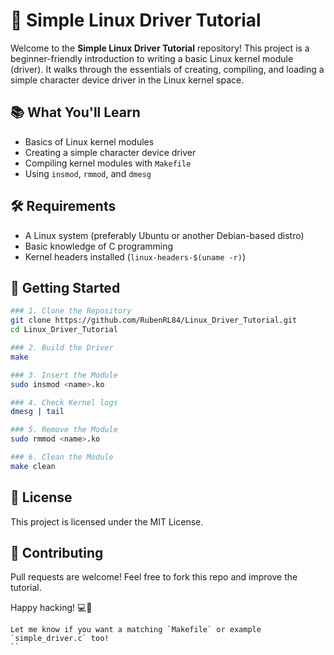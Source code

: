 # 🧰 Simple Linux Driver Tutorial

Welcome to the **Simple Linux Driver Tutorial** repository! This project is a beginner-friendly introduction to writing a basic Linux kernel module (driver). It walks through the essentials of creating, compiling, and loading a simple character device driver in the Linux kernel space.

## 📚 What You'll Learn

- Basics of Linux kernel modules
- Creating a simple character device driver
- Compiling kernel modules with `Makefile`
- Using `insmod`, `rmmod`, and `dmesg`

## 🛠️ Requirements

- A Linux system (preferably Ubuntu or another Debian-based distro)
- Basic knowledge of C programming
- Kernel headers installed (`linux-headers-$(uname -r)`)

## 🚀 Getting Started

```bash
### 1. Clone the Repository
git clone https://github.com/RubenRL84/Linux_Driver_Tutorial.git
cd Linux_Driver_Tutorial

### 2. Build the Driver
make

### 3. Insert the Module
sudo insmod <name>.ko

### 4. Check Kernel logs
dmesg | tail

### 5. Remove the Module
sudo rmmod <name>.ko

### 6. Clean the Module
make clean
```

## 📄 License

This project is licensed under the MIT License.

## 🤝 Contributing

Pull requests are welcome! Feel free to fork this repo and improve the tutorial.

Happy hacking! 💻🐧
```vbnet
Let me know if you want a matching `Makefile` or example `simple_driver.c` too!
``

